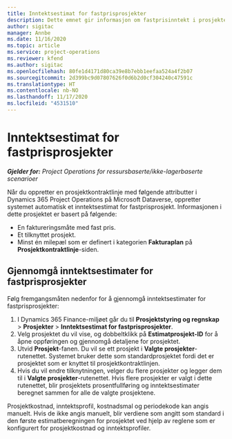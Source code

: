```yaml
---
title: Inntektsestimat for fastprisprosjekter
description: Dette emnet gir informasjon om fastprisinntekt i prosjekter.
author: sigitac
manager: Annbe
ms.date: 11/16/2020
ms.topic: article
ms.service: project-operations
ms.reviewer: kfend
ms.author: sigitac
ms.openlocfilehash: 80fe1d4171d80ca39e8b7ebb1eefaa524a4f2b07
ms.sourcegitcommit: 2d399bc9d07807626f0d6b2d0cf304240c47591c
ms.translationtype: HT
ms.contentlocale: nb-NO
ms.lasthandoff: 11/17/2020
ms.locfileid: "4531510"
---
```

# <a name="fixed-price-revenue-estimate-projects"></a>Inntektsestimat for fastprisprosjekter 

_**Gjelder for:** Project Operations for ressursbaserte/ikke-lagerbaserte scenarioer_

Når du oppretter en prosjektkontraktlinje med følgende attributter i Dynamics 365 Project Operations på Microsoft Dataverse, oppretter systemet automatisk et inntektsestimat for fastprisprosjekt. Informasjonen i dette prosjektet er basert på følgende:

  - En faktureringsmåte med fast pris.
  - Et tilknyttet prosjekt.
  - Minst én milepæl som er definert i kategorien **Fakturaplan** på **Prosjektkontraktlinje**-siden.

## <a name="review-fixed-price-revenue-estimates-projects"></a>Gjennomgå inntektsestimater for fastprisprosjekter
Følg fremgangsmåten nedenfor for å gjennomgå inntektsestimater for fastprisprosjekter:

1. I Dynamics 365 Finance-miljøet går du til **Prosjektstyring og regnskap** > **Prosjekter** > **Inntektsestimat for fastprisprosjekter**.
2. Velg prosjektet du vil vise, og dobbeltklikk på **Estimatprosjekt-ID** for å åpne oppføringen og gjennomgå detaljene for prosjektet.
3. Utvid **Prosjekt**-fanen. Du vil se ett prosjekt i **Valgte prosjekter**-rutenettet. Systemet bruker dette som standardprosjektet fordi det er prosjektet som er knyttet til prosjektkontraktlinjen. 
4. Hvis du vil endre tilknytningen, velger du flere prosjekter og legger dem til i **Valgte prosjekter**-rutenettet. Hvis flere prosjekter er valgt i dette rutenettet, blir prosjektets prosentfullføring og inntektsestimater beregnet sammen for alle de valgte prosjektene.

  Prosjektkostnad, inntektsprofil, kostnadsmal og periodekode kan angis manuelt. Hvis de ikke angis manuelt, blir verdiene som angitt som standard i den første estimatberegningen for prosjektet ved hjelp av reglene som er konfigurert for prosjektkostnad og inntektsprofiler.

